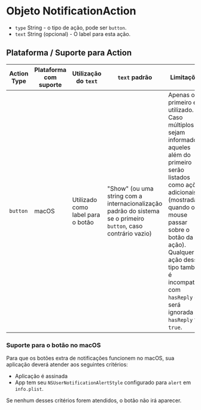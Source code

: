 # Objeto NotificationAction

* `type` String - o tipo de ação, pode ser `button`.
* `text` String (opcional) - O label para esta ação.

## Plataforma / Suporte para Action

| Action Type | Plataforma com suporte | Utilização do `text`              | `text` padrão                                                                                                   | Limitações                                                                                                                                                                                                                                                                                     |
| ----------- | ---------------------- | --------------------------------- | --------------------------------------------------------------------------------------------------------------- | ---------------------------------------------------------------------------------------------------------------------------------------------------------------------------------------------------------------------------------------------------------------------------------------------- |
| `button`    | macOS                  | Utilizado como label para o botão | "Show" (ou uma string com a internacionalização padrão do sistema se o primeiro `button`, caso contrário vazio) | Apenas o primeiro é utilizado. Caso múltiplos sejam informados, aqueles além do primeiro serão listados como ações adicionais (mostradas quando o mouse passar sobre o botão da ação). Qualquer ação desse tipo também é incompatível com `hasReply` e será ignorada se `hasReply` for `true`. |

### Suporte para o botão no macOS

Para que os botões extra de notificações funcionem no macOS, sua aplicação deverá atender aos seguintes critérios:

* Aplicação é assinada
* App tem seu `NSUserNotificationAlertStyle` configurado para `alert` em `info.plist`.

Se nenhum desses critérios forem atendidos, o botão não irá aparecer.
